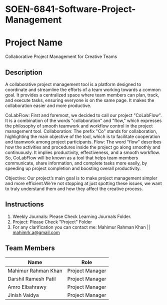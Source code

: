 # SOEN-6841-Software-Project-Management

# Project Name
Collaborative Project Management for Creative Teams

## Description

A collaborative project management tool is a platform designed to coordinate and streamline the efforts of a team working towards a common goal. It provides a centralized space where team members can plan, track, and execute tasks, ensuring everyone is on the same page. It makes the collaboration easier and more productive. 

CoLabFlow:
First and foremost, we decided to call our project "CoLabFlow". It is a combination of the words "collaboration" and "flow," which expresses the philosophy of smooth teamwork and workflow control in the project management tool.
Collaboration: The prefix "Co" stands for collaboration, highlighting the main objective of the tool, which is to facilitate cooperation and teamwork among project participants. 
Flow: The word "flow" describes how the activities and procedures inside the project go along smoothly and continuously. It implies productivity, effectiveness, and a smooth workflow.
So, CoLabFlow will be known as a tool that helps team members communicate, share information, and complete tasks more easily, by speeding up project completion and boosting overall productivity.


Objective:
Our project’s main goal is to make project management simpler and more efficient.We're not stopping at just spotting these issues, we want to truly understand them and how they affect the creative process.


## Instructions

1. Weekly Journals: Please Check Learning Journals Folder.
2. Project: Please Check "Project" Folder
3. For any clarification you can contact me: Mahimur Rahman Khan || mahimrk.a@gmail.com

## Team Members

| Name | Role |
| --- | --- |
| Mahimur Rahman Khan | Project Manager |
| Darshil Ramesh Patil | Project Manager |
| Amro Elbahrawy | Project Manager |
| Jinish Vaidya | Project Manager |


